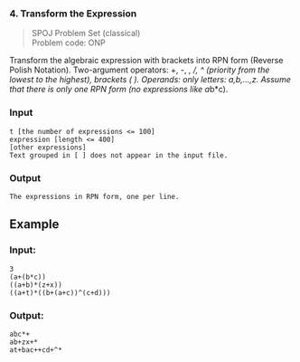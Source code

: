 ### 4. Transform the Expression

> SPOJ Problem Set (classical)  
> Problem code: ONP
 
Transform the algebraic expression with brackets into RPN form (Reverse Polish Notation). Two-argument operators: +, -, *, /, ^ (priority from the lowest to the highest), brackets ( ). Operands: only letters: a,b,...,z. Assume that there is only one RPN form (no expressions like a*b*c).

### Input
	t [the number of expressions <= 100]
	expression [length <= 400]
	[other expressions]
	Text grouped in [ ] does not appear in the input file.

### Output

	The expressions in RPN form, one per line.

Example
-------

### Input:
	3
	(a+(b*c))
	((a+b)*(z+x))
	((a+t)*((b+(a+c))^(c+d)))

### Output:
	abc*+
	ab+zx+*
	at+bac++cd+^*


